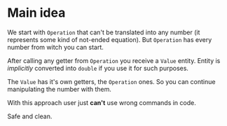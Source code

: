 ﻿# Main idea

We start with `Operation` that can't be translated into any number
(it represents some kind of not-ended equation).
But `Operation` has every number from witch you can start.

After calling any getter from `Operation` you receive a `Value` entity.
Entity is _implicitly_ converted into `double` if you use it for such purposes.

The `Value` has it's own getters, the `Operation` ones. So you can continue 
manipulating the number with them.

With this approach user just **can't** use wrong commands in code. 

Safe and clean.
